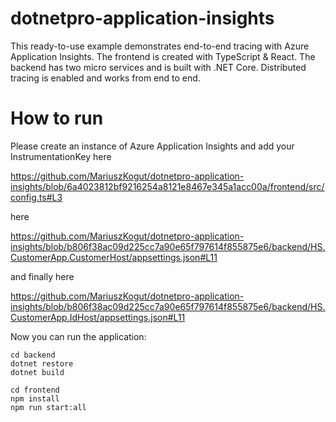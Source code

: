 # dotnetpro-application-insights
This ready-to-use example demonstrates end-to-end tracing with Azure Application Insights. The frontend is created with TypeScript & React. The backend has two micro services and is built with .NET Core. Distributed tracing is enabled and works from end to end.

# How to run
Please create an instance of Azure Application Insights and add your InstrumentationKey here

https://github.com/MariuszKogut/dotnetpro-application-insights/blob/6a4023812bf9216254a8121e8467e345a1acc00a/frontend/src/config.ts#L3

here

https://github.com/MariuszKogut/dotnetpro-application-insights/blob/b806f38ac09d225cc7a90e65f797614f855875e6/backend/HS.CustomerApp.CustomerHost/appsettings.json#L11

and finally here

https://github.com/MariuszKogut/dotnetpro-application-insights/blob/b806f38ac09d225cc7a90e65f797614f855875e6/backend/HS.CustomerApp.IdHost/appsettings.json#L11

Now you can run the application:

```
cd backend
dotnet restore
dotnet build

cd frontend
npm install
npm run start:all
```
